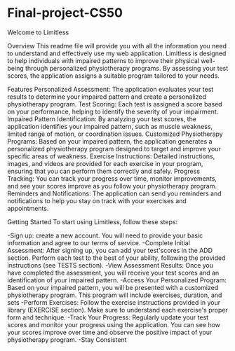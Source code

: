 # Final-project-CS50

Welcome to Limitless

Overview
  This readme file will provide you with all the information you need to understand and effectively use my web application. Limitless is designed to help individuals with impaired patterns to improve their physical well-being through personalized physiotherapy programs. By assessing your test scores, the application assigns a suitable program tailored to your needs.

Features
  Personalized Assessment: The application evaluates your test results to determine your impaired pattern and create a personalized physiotherapy program.
  Test Scoring: Each test is assigned a score based on your performance, helping to identify the severity of your impairment.
  Impaired Pattern Identification: By analyzing your test scores, the application identifies your impaired pattern, such as muscle weakness, limited range of motion, or coordination issues.
  Customized Physiotherapy Programs: Based on your impaired pattern, the application generates a personalized physiotherapy program designed to target and improve your specific areas of weakness.
  Exercise Instructions: Detailed instructions, images, and videos are provided for each exercise in your program, ensuring that you can perform them correctly and safely.
  Progress Tracking: You can track your progress over time, monitor improvements, and see your scores improve as you follow your physiotherapy program.
  Reminders and Notifications: The application can send you reminders and notifications to help you stay on track with your exercises and appointments.
  
Getting Started
  To start using Limitless, follow these steps:

  -Sign up: create a new account. You will need to provide your basic information and agree to our terms of service.
  -Complete Initial Assessment: After signing up, you can add your test'scores in the ADD section. Perform each test to the best of your ability, following the provided instructions (see TESTS section).
  -View Assessment Results: Once you have completed the assessment, you will receive your test scores and an identification of your impaired pattern.
  -Access Your Personalized Program: Based on your impaired pattern, you will be presented with a customized physiotherapy program. This program will include exercises, duration, and sets
  -Perform Exercises: Follow the exercise instructions provided in your library (EXERCISE section). Make sure to understand each exercise's proper form and technique.
  -Track Your Progress: Regularly update your test scores and monitor your progress using the application. You can see how your scores improve over time and observe the positive impact of your physiotherapy program.
  -Stay Consistent
